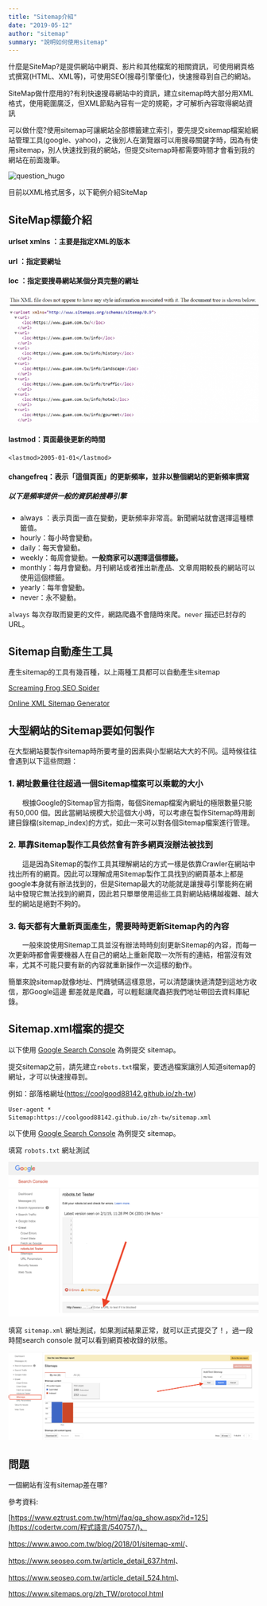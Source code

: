 ```yaml
---
title: "Sitemap介紹"
date: "2019-05-12"
author: "sitemap"
summary: "說明如何使用sitemap"
---
```


什麼是SiteMap?是提供網站中網頁、影片和其他檔案的相關資訊，可使用網頁格式撰寫(HTML、XML等)，可使用SEO(搜尋引擎優化)，快速搜尋到自己的網站。



SiteMap做什麼用的?有利快速搜尋網站中的資訊，建立sitemap時大部分用XML格式，使用範圍廣泛，但XML節點內容有一定的規範，才可解析內容取得網站資訊



可以做什麼?使用sitemap可讓網站全部標籤建立索引，要先提交sitemap檔案給網站管理工具(google、yahoo)，之後別人在瀏覽器可以用搜尋關鍵字時，因為有使用sitemap，別人快速找到我的網站，但提交sitemap時都需要時間才會看到我的網站在前面幾筆。



![question_hugo](https://coolgood88142.github.io/images/question_hugo.png)

目前以XML格式居多，以下範例介紹SiteMap

## SiteMap標籤介紹

#### **urlset xmlns** ：主要是指定XML的版本

#### **url** ：指定要網址

#### **loc** ：指定要搜尋網站某個分頁完整的網址

![sitemap](https://raw.githubusercontent.com/coolgood88142/markdown_note/master/assets/images/sitemap.png)

#### **lastmod**：頁面最後更新的時間

```
<lastmod>2005-01-01</lastmod>
```

#### **changefreq**：表示「這個頁面」的更新頻率，並非以整個網站的更新頻率撰寫

##### 以下是頻率提供一般的資訊給搜尋引擎

- always ：表示頁面一直在變動，更新頻率非常高。新聞網站就會選擇這種標籤值。
- hourly：每小時會變動。
- daily：每天會變動。
- weekly：每周會變動。**一般商家可以選擇這個標籤。**
- monthly：每月會變動。月刊網站或者推出新產品、文章周期較長的網站可以使用這個標籤。
- yearly：每年會變動。
- never：永不變動。

`always` 每次存取而變更的文件，網路爬蟲不會隨時來爬。`never` 描述已封存的 URL。



## **Sitemap自動產生工具**

產生sitemap的工具有幾百種，以上兩種工具都可以自動產生sitemap

[Screaming Frog SEO Spider](https://www.seoseo.com.tw/article_detail_524.html)

[Online XML Sitemap Generator](https://www.seoseo.com.tw/article_detail_559.html)



## 大型網站的Sitemap要如何製作

在大型網站要製作sitemap時所要考量的因素與小型網站大大的不同。這時候往往會遇到以下這些問題：

### 1. 網址數量往往超過一個Sitemap檔案可以乘載的大小

　　根據Google的Sitemap官方指南，每個Sitemap檔案內網址的極限數量只能有50,000 個。因此當網站規模大於這個大小時，可以考慮在製作Sitemap時用創建目錄檔(sitemap_index)的方式，如此一來可以對各個Sitemap檔案進行管理。

### 2. 單靠Sitemap製作工具依然會有許多網頁沒辦法被找到

　　這是因為Sitemap的製作工具其理解網站的方式一樣是依靠Crawler在網站中找出所有的網頁。因此可以理解成用Sitemap製作工具找到的網頁基本上都是google本身就有辦法找到的，但是Sitemap最大的功能就是讓搜尋引擎能夠在網站中發現它無法找到的網頁，因此若只單單使用這些工具對網站結構越複雜、越大型的網站是絕對不夠的。

### 3. 每天都有大量新頁面產生，需要時時更新Sitemap內的內容

　　一般來說使用Sitemap工具並沒有辦法時時刻刻更新Sitemap的內容，而每一次更新時都會需要機器人在自己的網站上重新爬取一次所有的連結，相當沒有效率，尤其不可能只要有新的內容就重新操作一次這樣的動作。

簡單來說sitemap就像地址、門牌號碼這樣意思，可以清楚讓快遞清楚到這地方收信，那Google這邊 郵差就是爬蟲，可以輕鬆讓爬蟲把我們地址帶回去資料庫紀錄。



## Sitemap.xml檔案的提交

以下使用 [Google Search Console](https://search.google.com/search-console) 為例提交 sitemap。

提交sitemap之前，請先建立`robots.txt`檔案，要透過檔案讓別人知道sitemap的網址，才可以快速搜尋到。

例如：部落格網址(https://coolgood88142.github.io/zh-tw)

```
User-agent *
Sitemap:https://coolgood88142.github.io/zh-tw/sitemap.xml
```

以下使用 [Google Search Console](https://search.google.com/search-console) 為例提交 sitemap。

填寫 `robots.txt` 網址測試

![search1](https://raw.githubusercontent.com/coolgood88142/markdown_note/master/assets/images/search1.png)

填寫 `sitemap.xml` 網址測試，如果測試結果正常，就可以正式提交了！，過一段時間search console 就可以看到網頁被收錄的狀態。

![search2](https://raw.githubusercontent.com/coolgood88142/markdown_note/master/assets/images/search2.png)

## 問題

一個網站有沒有sitemap差在哪?



參考資料:

[https://www.eztrust.com.tw/html/faq/qa_show.aspx?id=125](https://codertw.com/程式語言/540757/)、

<https://www.awoo.com.tw/blog/2018/01/sitemap-xml/>、

<https://www.seoseo.com.tw/article_detail_637.html>、

<https://www.seoseo.com.tw/article_detail_524.html>、

<https://www.sitemaps.org/zh_TW/protocol.html>